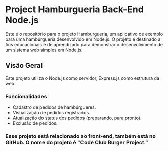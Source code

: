 # Project Hamburgueria Back-End Node.js

Este é o repositório para o projeto Hamburgueria, um aplicativo de exemplo para uma hamburgueria desenvolvido em Node.js. O projeto é destinado a fins educacionais e de aprendizado para demonstrar o desenvolvimento de um sistema web simples em Node.js.

## Visão Geral

Este projeto utiliza o Node.js como servidor, Express.js como estrutura da web.

### Funcionalidades

- Cadastro de pedidos de hambúrgueres.
- Visualização de pedidos registrados.
- Atualização do status dos pedidos (preparando, para pronto).
- Exclusão de pedidos.



### Esse projeto está relacionado ao front-end, também está no GitHub. O nome do projeto é "Code Club Burger Project."
